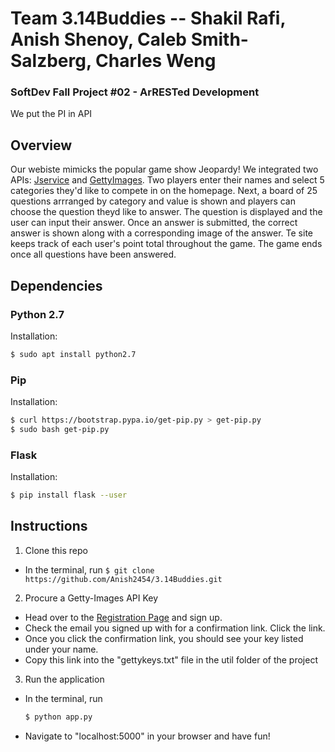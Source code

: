 # Team 3.14Buddies -- Shakil Rafi, Anish Shenoy, Caleb Smith-Salzberg, Charles Weng
### SoftDev Fall Project #02 - ArRESTed Development

We put the PI in API

## Overview

Our webiste mimicks the popular game show Jeopardy! We integrated two APIs: [Jservice](http://www.jservice.io/) and [GettyImages](http://developers.gettyimages.com/en/). Two players enter their names and select 5 categories they'd like to compete in on the homepage. Next, a board of 25 questions arrranged by category and value is shown and players can choose the question theyd like to answer. The question is displayed and the user can input their answer. Once an answer is submitted, the correct answer is shown along with a corresponding image of the answer. Te site keeps track of each user's point total throughout the game. The game ends once all questions have been answered.

## Dependencies

### Python 2.7
Installation:
```bash
$ sudo apt install python2.7
```

### Pip
Installation:
```bash
$ curl https://bootstrap.pypa.io/get-pip.py > get-pip.py
$ sudo bash get-pip.py
```

### Flask
Installation:
```bash
$ pip install flask --user
```

## Instructions

1. Clone this repo
  * In the terminal, run 
  ```$ git clone https://github.com/Anish2454/3.14Buddies.git```

2. Procure a Getty-Images API Key
  * Head over to the [Registration Page](https://developer.gettyimages.com/member/register) and sign up.
  * Check the email you signed up with for a confirmation link. Click the link.
  * Once you click the confirmation link, you should see your key listed under your name.
  * Copy this link into the "gettykeys.txt" file in the util folder of the project
  
3. Run the application
  * In the terminal, run
    ```bash
    $ python app.py
    ```
  * Navigate to "localhost:5000" in your browser and have fun!
